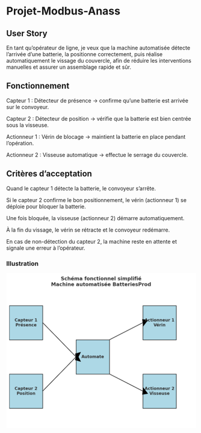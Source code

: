 # Projet-Modbus-Anass


## User Story

En tant qu’opérateur de ligne,
je veux que la machine automatisée détecte l’arrivée d’une batterie, la positionne correctement, puis réalise automatiquement le vissage du couvercle,
afin de réduire les interventions manuelles et assurer un assemblage rapide et sûr.

## Fonctionnement

Capteur 1 : Détecteur de présence → confirme qu’une batterie est arrivée sur le convoyeur.

Capteur 2 : Détecteur de position → vérifie que la batterie est bien centrée sous la visseuse.

Actionneur 1 : Vérin de blocage → maintient la batterie en place pendant l’opération.

Actionneur 2 : Visseuse automatique → effectue le serrage du couvercle.

## Critères d’acceptation

Quand le capteur 1 détecte la batterie, le convoyeur s’arrête.

Si le capteur 2 confirme le bon positionnement, le vérin (actionneur 1) se déploie pour bloquer la batterie.

Une fois bloquée, la visseuse (actionneur 2) démarre automatiquement.

À la fin du vissage, le vérin se rétracte et le convoyeur redémarre.

En cas de non-détection du capteur 2, la machine reste en attente et signale une erreur à l’opérateur.

### Illustration
![alt text](image.png)